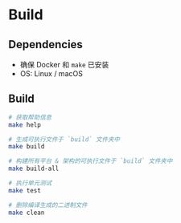 # Build

## Dependencies

- 确保 Docker 和 `make` 已安装
- OS: Linux / macOS

## Build

```sh
# 获取帮助信息
make help

# 生成可执行文件于 `build` 文件夹中
make build

# 构建所有平台 & 架构的可执行文件于 `build` 文件夹中
make build-all

# 执行单元测试
make test

# 删除编译生成的二进制文件
make clean
```
